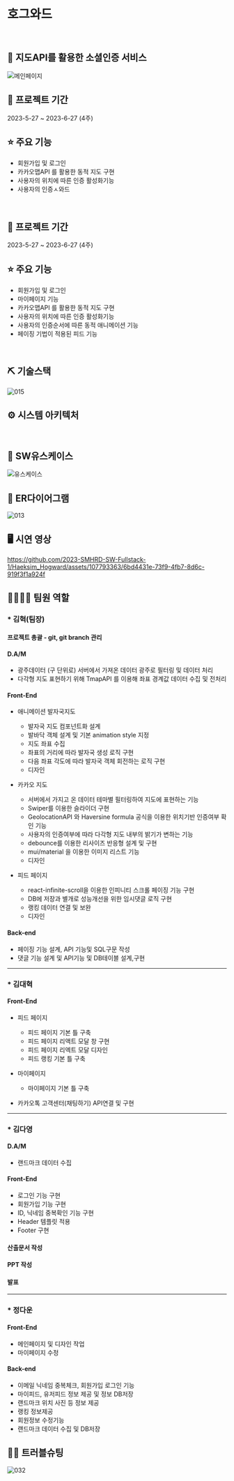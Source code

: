 # 호그와드
<br>

## 👀 지도API를 활용한 소셜인증 서비스
![메인페이지](https://github.com/2023-SMHRD-SW-Fullstack-1/Haeksim_Hogward/assets/107793363/6cfdf45d-a43b-4be6-afce-4864dcda75bf)
<br>

## 📅 프로젝트 기간
2023-5-27 ~ 2023-6-27 (4주)
<br>

## ⭐ 주요 기능
* 회원가입 및 로그인
* 카카오맵API 를 활용한 동적 지도 구현
* 사용자의 위치에 따른 인증 활성화기능
* 사용자의 인증ㅅ와드
<br>

## 📅 프로젝트 기간
2023-5-27 ~ 2023-6-27 (4주)
<br>

## ⭐ 주요 기능
* 회원가입 및 로그인
* 마이페이지 기능
* 카카오맵API 를 활용한 동적 지도 구현
* 사용자의 위치에 따른 인증 활성화기능
* 사용자의 인증순서에 따른 동적 애니메이션 기능
* 페이징 기법이 적용된 피드 기능
<br>

## ⛏ 기술스택
![015](https://github.com/2023-SMHRD-SW-Fullstack-1/Haeksim_Hogward/assets/107793363/438e311f-eef2-462b-8973-76667e44b22b)
<br>

## ⚙ 시스템 아키텍처

<br>

## 📌 SW유스케이스
![유스케이스](https://github.com/2023-SMHRD-SW-Fullstack-1/Haeksim_Hogward/assets/107793363/012c26b7-d339-4c47-8c21-00e2a6869a62)
<br>

## 📌 ER다이어그램
![013](https://github.com/2023-SMHRD-SW-Fullstack-1/Haeksim_Hogward/assets/107793363/1f001e68-1642-468c-a552-77363eaa1819)
<br>

## 🖥 시연 영상
https://github.com/2023-SMHRD-SW-Fullstack-1/Haeksim_Hogward/assets/107793363/6bd4431e-73f9-4fb7-8d6c-919f3f1a924f
<br>

## 👨‍👩‍👦‍👦 팀원 역할

### * 김혁(팀장)

#### 프로젝트 총괄 - git, git branch 관리

#### D.A/M

- 광주데이터 (구 단위로) 서버에서 가져온 데이터 광주로 필터링 및 데이터 처리
- 다각형 지도 표현하기 위해 TmapAPI 를 이용해 좌표 경계값 데이터 수집 및 전처리
  
#### Front-End

- 애니메이션 발자국지도
  
  - 발자국 지도 컴포넌트화 설계
  - 발바닥 객체 설계 및 기본 animation style 지정
  - 지도 좌표 수집
  - 좌표의 거리에 따라 발자국 생성 로직 구현
  - 다음 좌표 각도에 따라 발자국 객체 회전하는 로직 구현
  - 디자인
  
- 카카오 지도


  - 서버에서 가지고 온 데이터 테마별 필터링하여 지도에 표현하는 기능
  - Swiper를 이용한 슬라이더 구현
  - GeolocationAPI 와 Haversine formula 공식을 이용한 위치기반 인증여부 확인 기능
  - 사용자의 인증여부에 따라 다각형 지도 내부의 밝기가 변하는 기능
  - debounce를 이용한 리사이즈 반응형 설계 및 구현
  - mui/material 을 이용한 이미지 리스트 기능
  - 디자인

- 피드 페이지

  - react-infinite-scroll을 이용한 인피니티 스크롤 페이징 기능 구현
  - DB에 저장과 별개로 성능개선을 위한 임시댓글 로직 구현
  - 랭킹 데이터 연결 및 보완
  - 디자인

#### Back-end

- 페이징 기능 설계, API 기능및 SQL구문 작성
- 댓글 기능 설계 및 API기능 및 DB테이블 설계,구현

---

### * 김대혁

#### Front-End
- 피드 페이지
  - 피드 페이지 기본 틀 구축
  - 피드 페이지 리액트 모달 창 구현
  - 피드 페이지 리엑트 모달 디자인 
  - 피드 랭킹 기본 틀 구축
 
- 마이페이지
  - 마이페이지 기본 틀 구축
  
- 카카오톡 고객센터(채팅하기) API연결 및 구현

---

### * 김다영

#### D.A/M
- 랜드마크 데이터 수집

#### Front-End
- 로그인 기능 구현 
- 회원가입 기능 구현 
- ID, 닉네임 중복확인 기능 구현 
- Header 템플릿 적용
- Footer 구현 

#### 산출문서 작성
#### PPT 작성
#### 발표

---

### * 정다운

#### Front-End
- 메인페이지 및 디자인 작업
- 마이페이지 수정
  
#### Back-end
- 이메일 닉네임 중복체크, 회원가입 로그인 기능
- 마이피드, 유저피드 정보 제공 및 정보 DB저장
- 랜드마크 위치 사진 등 정보 제공
- 랭킹 정보제공
- 회원정보 수정기능
- 랜드마크 데이터 수집 및 DB저장

## 🤾‍♂️ 트러블슈팅
![032](https://github.com/2023-SMHRD-SW-Fullstack-1/Haeksim_Hogward/assets/107793363/bab5aff1-8f27-4ae1-a6e1-63df28c92d6c)



